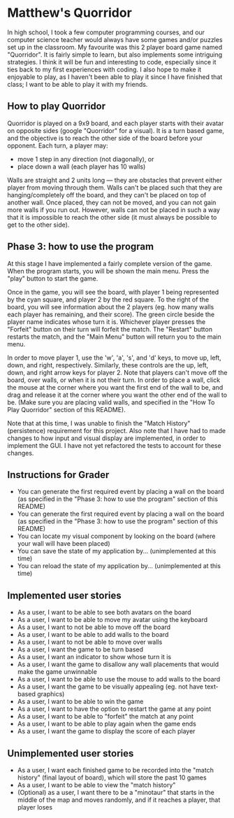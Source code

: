 # Matthew's Quorridor

In high school, I took a few computer programming courses, and our computer science teacher would always have some games
 and/or puzzles set up in the classroom. My favourite was this 2 player board game named "Quorridor". It is fairly
 simple to learn, but also implements some intriguing strategies. I think it will be fun and interesting to code,
 especially since it ties back to my first experiences with coding. I also hope to make it enjoyable to play, as
 I haven't been able to play it since I have finished that class; I want to be able to play it with my friends.
 

## How to play Quorridor

Quorridor is played on a 9x9 board, and each player starts with their avatar on opposite sides (google "Quorridor" for
a visual). It is a turn based game, and the objective is to reach the other side of the board before your opponent.
Each turn, a player may:
- move 1 step in any direction (not diagonally), or
- place down a wall (each player has 10 walls)

Walls are straight and 2 units long — they are obstacles that prevent either player from moving through them.
 Walls can't be placed such that they are hanging/completely off the board,
 and they can't be placed on top of another wall.
 Once placed, they can not be moved, and you can not gain more walls if you run out.
 However, walls can not be placed in such a way that it is impossible to
 reach the other side (it must always be possible to get to the other side).

## Phase 3: how to use the program
At this stage I have implemented a fairly complete version of the game. When the program starts, you will be shown the
main menu. Press the "play" button to start the game.

Once in the game, you will see the board, with player 1 being represented by the cyan square, and player 2 by the red
square. To the right of the board, you will see information about the 2 players (eg. how many walls each player has
remaining, and their score). The green circle beside the player name indicates whose turn it is. Whichever player
presses the "Forfeit" button on their turn will forfeit the match. The "Restart" button restarts the match, and the
"Main Menu" button will return you to the main menu.

In order to move player 1, use the 'w', 'a', 's', and 'd' keys, to move up, left, down, and right, respectively.
Similarly, these controls are the up, left, down, and right arrow keys for player 2. Note that players can't move
off the board, over walls, or when it is not their turn. In order to place a wall, click the mouse at the corner where
you want the first end of the wall to be, and drag and release it at the corner where you want the other end of the wall
to be. (Make sure you are placing valid walls, and specified in the "How To Play Quorridor" section of this README).

Note that at this time, I was unable to finish the "Match History" (persistence) requirement for this project. 
Also note that I have had to made changes to how input and visual display are implemented, in order to implement the
GUI. I have not yet refactored the tests to account for these changes.

## Instructions for Grader
- You can generate the first required event by placing a wall on the board
(as specified in the "Phase 3: how to use the program" section of this README)
- You can generate the first required event by placing a wall on the board
  (as specified in the "Phase 3: how to use the program" section of this README)
- You can locate my visual component by looking on the board (where your wall will have been placed)
- You can save the state of my application by... (unimplemented at this time)
- You can reload the state of my application by... (unimplemented at this time)

## Implemented user stories
- As a user, I want to be able to see both avatars on the board
- As a user, I want to be able to move my avatar using the keyboard
- As a user, I want to not be able to move off the board
- As a user, I want to be able to add walls to the board
- As a user, I want to not be able to move over walls
- As a user, I want the game to be turn based
- As a user, I want an indicator to show whose turn it is
- As a user, I want the game to disallow any wall placements that would make the game unwinnable
- As a user, I want to be able to use the mouse to add walls to the board
- As a user, I want the game to be visually appealing (eg. not have text-based graphics)
- As a user, I want to be able to win the game
- As a user, I want to have the option to restart the game at any point
- As a user, I want to be able to "forfeit" the match at any point
- As a user, I want to be able to play again when the game ends
- As a user, I want the game to display the score of each player

## Unimplemented user stories
- As a user, I want each finished game to be recorded into the "match history" (final layout of board),
which will store the past 10 games
- As a user, I want to be able to view the "match history"
- (Optional) as a user, I want there to be a "minotaur" that starts in the middle of the map and moves randomly, and
if it reaches a player, that player loses